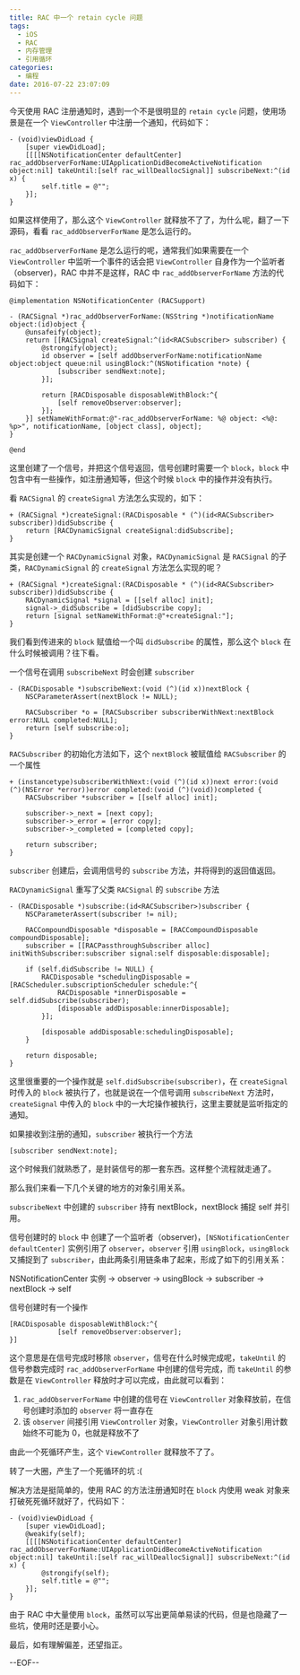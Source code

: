 ```yaml
---
title: RAC 中一个 retain cycle 问题
tags:
  - iOS
  - RAC
  - 内存管理
  - 引用循环
categories:
  - 编程
date: 2016-07-22 23:07:09
---
```


今天使用 RAC 注册通知时，遇到一个不是很明显的 `retain cycle` 问题，使用场景是在一个 `ViewController` 中注册一个通知，代码如下：

```
- (void)viewDidLoad {
    [super viewDidLoad];
    [[[[NSNotificationCenter defaultCenter] rac_addObserverForName:UIApplicationDidBecomeActiveNotification object:nil] takeUntil:[self rac_willDeallocSignal]] subscribeNext:^(id x) {
        self.title = @"";
    }];
}
```

如果这样使用了，那么这个 `ViewController` 就释放不了了，为什么呢，翻了一下源码，看看 `rac_addObserverForName` 是怎么运行的。

`rac_addObserverForName` 是怎么运行的呢，通常我们如果需要在一个 `ViewController` 中监听一个事件的话会把 `ViewController` 自身作为一个监听者（observer)，RAC 中并不是这样，RAC 中 `rac_addObserverForName` 方法的代码如下：


```
@implementation NSNotificationCenter (RACSupport)

- (RACSignal *)rac_addObserverForName:(NSString *)notificationName object:(id)object {
	@unsafeify(object);
	return [[RACSignal createSignal:^(id<RACSubscriber> subscriber) {
		@strongify(object);
		id observer = [self addObserverForName:notificationName object:object queue:nil usingBlock:^(NSNotification *note) {
			[subscriber sendNext:note];
		}];

		return [RACDisposable disposableWithBlock:^{
			[self removeObserver:observer];
		}];
	}] setNameWithFormat:@"-rac_addObserverForName: %@ object: <%@: %p>", notificationName, [object class], object];
}

@end
```

这里创建了一个信号，并把这个信号返回，信号创建时需要一个 `block`，`block` 中包含中有一些操作，如注册通知等，但这个时候 `block` 中的操作并没有执行。

看 `RACSignal` 的 `createSignal` 方法怎么实现的，如下：

```
+ (RACSignal *)createSignal:(RACDisposable * (^)(id<RACSubscriber> subscriber))didSubscribe {
	return [RACDynamicSignal createSignal:didSubscribe];
}
```
其实是创建一个 `RACDynamicSignal` 对象，`RACDynamicSignal` 是 `RACSignal` 的子类，`RACDynamicSignal` 的 `createSignal` 方法怎么实现的呢？

```
+ (RACSignal *)createSignal:(RACDisposable * (^)(id<RACSubscriber> subscriber))didSubscribe {
	RACDynamicSignal *signal = [[self alloc] init];
	signal->_didSubscribe = [didSubscribe copy];
	return [signal setNameWithFormat:@"+createSignal:"];
}
```

我们看到传进来的 `block` 赋值给一个叫 `didSubscribe` 的属性，那么这个 `block` 在什么时候被调用？往下看。

一个信号在调用 `subscribeNext` 时会创建 `subscriber`

```
- (RACDisposable *)subscribeNext:(void (^)(id x))nextBlock {
	NSCParameterAssert(nextBlock != NULL);
	
	RACSubscriber *o = [RACSubscriber subscriberWithNext:nextBlock error:NULL completed:NULL];
	return [self subscribe:o];
}
```

`RACSubscriber` 的初始化方法如下，这个 `nextBlock` 被赋值给 `RACSubscriber` 的一个属性

```
+ (instancetype)subscriberWithNext:(void (^)(id x))next error:(void (^)(NSError *error))error completed:(void (^)(void))completed {
	RACSubscriber *subscriber = [[self alloc] init];

	subscriber->_next = [next copy];
	subscriber->_error = [error copy];
	subscriber->_completed = [completed copy];

	return subscriber;
}
```

`subscriber` 创建后，会调用信号的 `subscribe` 方法，并将得到的返回值返回。

`RACDynamicSignal` 重写了父类 `RACSignal` 的 `subscribe` 方法

```
- (RACDisposable *)subscribe:(id<RACSubscriber>)subscriber {
	NSCParameterAssert(subscriber != nil);

	RACCompoundDisposable *disposable = [RACCompoundDisposable compoundDisposable];
	subscriber = [[RACPassthroughSubscriber alloc] initWithSubscriber:subscriber signal:self disposable:disposable];

	if (self.didSubscribe != NULL) {
		RACDisposable *schedulingDisposable = [RACScheduler.subscriptionScheduler schedule:^{
			RACDisposable *innerDisposable = self.didSubscribe(subscriber);
			[disposable addDisposable:innerDisposable];
		}];

		[disposable addDisposable:schedulingDisposable];
	}
	
	return disposable;
}
```

这里很重要的一个操作就是 `self.didSubscribe(subscriber)`，在 `createSignal` 时传入的 `block` 被执行了，也就是说在一个信号调用 `subscribeNext` 方法时，`createSignal` 中传入的 `block` 中的一大坨操作被执行，这里主要就是监听指定的通知。

如果接收到注册的通知，`subscriber` 被执行一个方法

```
[subscriber sendNext:note];
```

这个时候我们就熟悉了，是封装信号的那一套东西。这样整个流程就走通了。

那么我们来看一下几个关键的地方的对象引用关系。

`subscribeNext` 中创建的 `subscriber` 持有 nextBlock，nextBlock 捕捉 self 并引用。

信号创建时的 `block` 中 创建了一个监听者（observer)，`[NSNotificationCenter defaultCenter]` 实例引用了 `observer`，`observer` 引用 `usingBlock`，`usingBlock` 又捕捉到了 `subscriber`，由此两条引用链条串了起来，形成了如下的引用关系：

NSNotificationCenter 实例 -> observer -> usingBlock -> subscriber -> nextBlock -> self

信号创建时有一个操作

```
[RACDisposable disposableWithBlock:^{
			[self removeObserver:observer];
}]
```

这个意思是在信号完成时移除 `observer`，信号在什么时候完成呢，`takeUntil` 的信号参数完成时 `rac_addObserverForName` 中创建的信号完成，而 `takeUntil` 的参数是在 `ViewController` 释放时才可以完成，由此就可以看到：

1. `rac_addObserverForName` 中创建的信号在 `ViewController` 对象释放前，在信号创建时添加的 `observer` 将一直存在
2. 该 `observer` 间接引用 `ViewController` 对象，`ViewController` 对象引用计数始终不可能为 0，也就是释放不了

由此一个死循环产生，这个 `ViewController` 就释放不了了。

转了一大圈，产生了一个死循环的坑 :(

解决方法是挺简单的，使用 RAC 的方法注册通知时在 `block` 内使用 weak 对象来打破死死循环就好了，代码如下：

```
- (void)viewDidLoad {
    [super viewDidLoad];
    @weakify(self);
    [[[[NSNotificationCenter defaultCenter] rac_addObserverForName:UIApplicationDidBecomeActiveNotification object:nil] takeUntil:[self rac_willDeallocSignal]] subscribeNext:^(id x) {
        @strongify(self);
        self.title = @"";
    }];
}
```

由于 RAC 中大量使用 `block`，虽然可以写出更简单易读的代码，但是也隐藏了一些坑，使用时还是要小心。

最后，如有理解偏差，还望指正。

--EOF--




